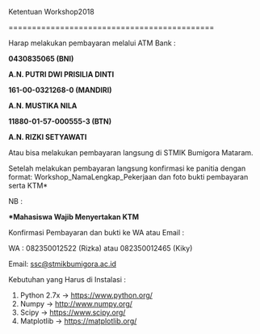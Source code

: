 Ketentuan Workshop2018


============================================


Harap melakukan pembayaran melalui ATM Bank :

<b>0430835065 (BNI)

A.N. PUTRI DWI PRISILIA DINTI</b>

<b>161-00-0321268-0 (MANDIRI)

A.N. MUSTIKA NILA</b>

<b>11880-01-57-000555-3 (BTN)

A.N. RIZKI SETYAWATI</b>

Atau bisa melakukan pembayaran langsung di STMIK Bumigora Mataram.

Setelah melakukan pembayaran langsung konfirmasi ke panitia dengan format:
Workshop_NamaLengkap_Pekerjaan dan foto bukti pembayaran serta KTM*

NB :

<b>*Mahasiswa Wajib Menyertakan KTM</b>

Konfirmasi Pembayaran dan bukti ke WA atau Email :

WA : 082350012522 (Rizka) atau 082350012465 (Kiky)

Email: ssc@stmikbumigora.ac.id

Kebutuhan yang Harus di Instalasi :
1. Python 2.7x -> https://www.python.org/
2. Numpy -> http://www.numpy.org/
3. Scipy -> https://www.scipy.org/
4. Matplotlib -> https://matplotlib.org/

